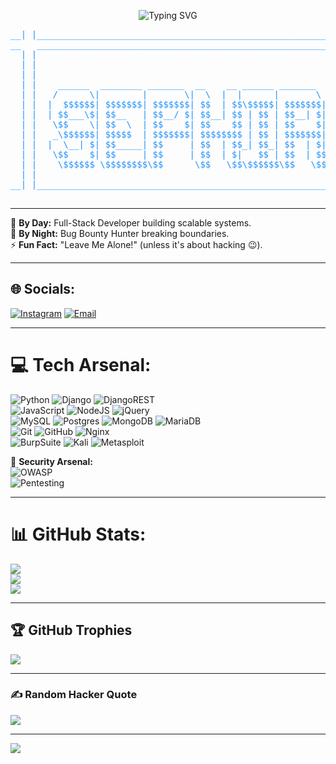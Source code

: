 <!-- Hacker-Style GitHub Profile -->

<p align="center">
  <img src="https://readme-typing-svg.herokuapp.com?font=monospace&size=22&duration=3000&pause=1000&color=00FF00&center=true&vCenter=true&width=500&height=30&lines=>>>+Welcome+To+My+Cyber+World+<<<;Bug+Bounty+Hunter;Security+Researcher;Hack+The+Planet+⚡" alt="Typing SVG" />
</p>


<pre style="color: #1E90FF; font-family: monospace;">
__| |___________________________________________________________________________________| |__
__   ___________________________________________________________________________________   __
  | |                                                                                   | |  
  | |                                                                                   | |  
  | |                                                                                   | |  
  | |    ______  ________ _______  __    __ ______ _______   ______ ________ __    __   | |  
  | |   /      \|        |       \|  \  |  |      |       \ /      |        |  \  |  \  | |  
  | |  |  $$$$$$| $$$$$$$| $$$$$$$| $$  | $$\$$$$$| $$$$$$$|  $$$$$$\$$$$$$$| $$  | $$  | |  
  | |  | $$___\$| $$__   | $$__/ $| $$__| $$ | $$ | $$__| $| $$  | $$ | $$  | $$__| $$  | |  
  | |   \$$    \| $$  \  | $$    $| $$    $$ | $$ | $$    $| $$  | $$ | $$  | $$    $$  | |  
  | |   _\$$$$$$| $$$$$  | $$$$$$$| $$$$$$$$ | $$ | $$$$$$$| $$  | $$ | $$  | $$$$$$$$  | |  
  | |  |  \__| $| $$_____| $$     | $$  | $$_| $$_| $$  | $| $$__/ $$ | $$  | $$  | $$  | |  
  | |   \$$    $| $$     | $$     | $$  | $|   $$ | $$  | $$\$$    $$ | $$  | $$  | $$  | |  
  | |    \$$$$$$ \$$$$$$$$\$$      \$$   \$$\$$$$$$\$$   \$$ \$$$$$$   \$$   \$$   \$$  | |  
  | |                                                                                   | |  
__| |___________________________________________________________________________________| |__
__   ___________________________________________________________________________________   __
</pre>



---

🔭 **By Day:** Full-Stack Developer building scalable systems.  
🌙 **By Night:** Bug Bounty Hunter breaking boundaries.  
⚡ **Fun Fact:** "Leave Me Alone!" (unless it's about hacking 😉).  

---

## 🌐 Socials:
[![Instagram](https://img.shields.io/badge/Instagram-%23E4405F.svg?logo=Instagram&logoColor=white)](https://instagram.com/53Ph1R07h) 
[![Email](https://img.shields.io/badge/Email-D14836?logo=gmail&logoColor=white)](mailto:aiwassys00@gmail.com) 

---

# 💻 Tech Arsenal:
![Python](https://img.shields.io/badge/Python-3670A0?style=for-the-badge&logo=python&logoColor=ffdd54) 
![Django](https://img.shields.io/badge/Django-092E20?style=for-the-badge&logo=django&logoColor=white) 
![DjangoREST](https://img.shields.io/badge/DRF-ff1709?style=for-the-badge&logo=django&logoColor=white&labelColor=gray)  
![JavaScript](https://img.shields.io/badge/JavaScript-323330?style=for-the-badge&logo=javascript&logoColor=F7DF1E) 
![NodeJS](https://img.shields.io/badge/Node.js-6DA55F?style=for-the-badge&logo=node.js&logoColor=white) 
![jQuery](https://img.shields.io/badge/jQuery-0769AD?style=for-the-badge&logo=jquery&logoColor=white)  
![MySQL](https://img.shields.io/badge/MySQL-4479A1?style=for-the-badge&logo=mysql&logoColor=white) 
![Postgres](https://img.shields.io/badge/Postgres-316192?style=for-the-badge&logo=postgresql&logoColor=white) 
![MongoDB](https://img.shields.io/badge/MongoDB-4ea94b?style=for-the-badge&logo=mongodb&logoColor=white) 
![MariaDB](https://img.shields.io/badge/MariaDB-003545?style=for-the-badge&logo=mariadb&logoColor=white)  
![Git](https://img.shields.io/badge/Git-F05033?style=for-the-badge&logo=git&logoColor=white) 
![GitHub](https://img.shields.io/badge/GitHub-121011?style=for-the-badge&logo=github&logoColor=white) 
![Nginx](https://img.shields.io/badge/Nginx-009639?style=for-the-badge&logo=nginx&logoColor=white)  
![BurpSuite](https://img.shields.io/badge/Burp%20Suite-orange?style=for-the-badge&logo=burp-suite&logoColor=black) 
![Kali](https://img.shields.io/badge/Kali%20Linux-557C94?style=for-the-badge&logo=kalilinux&logoColor=white) 
![Metasploit](https://img.shields.io/badge/Metasploit-2C2C2C?style=for-the-badge&logo=metasploit&logoColor=blue)  

🚨 **Security Arsenal:**  
![OWASP](https://img.shields.io/badge/OWASP-Top%2010-critical?style=for-the-badge&logo=owasp&logoColor=white&color=black)  
![Pentesting](https://img.shields.io/badge/Web%20Application%20Penetration%20Testing-ethical--hacking-green?style=for-the-badge&logo=hackaday&logoColor=white)  


---

# 📊 GitHub Stats:
![](https://github-readme-stats.vercel.app/api?username=53Ph1R07h&theme=matrix&hide_border=false&include_all_commits=true&count_private=true)<br/>
![](https://nirzak-streak-stats.vercel.app/?user=53Ph1R07h&theme=matrix&hide_border=false)<br/>
![](https://github-readme-stats.vercel.app/api/top-langs/?username=53Ph1R07h&theme=matrix&hide_border=false&layout=compact)

---

## 🏆 GitHub Trophies
![](https://github-profile-trophy.vercel.app/?username=53Ph1R07h&theme=matrix&no-frame=false&margin-w=8)

---

### ✍️ Random Hacker Quote
![](https://quotes-github-readme.vercel.app/api?type=horizontal&theme=dark)

---

[![](https://visitcount.itsvg.in/api?id=53Ph1R07h&icon=6&color=0)](https://visitcount.itsvg.in)

